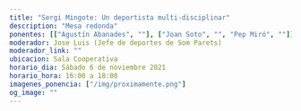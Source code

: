 ```yaml
---
title: "Sergi Mingote: Un deportista multi-disciplinar"
description: "Mesa redonda"
ponentes: [["Agustín Abanades", ""], ["Joan Soto", "", "Pep Miró", ""]]
moderador: Jose Luis (Jefe de deportes de Som Parets)
moderador_link: ""
ubicacion: Sala Cooperativa
horario_dia: Sábado 6 de noviembre 2021
horario_hora: 16:00 a 18:00
imagenes_ponencia: ["/img/proximamente.png"]
og_image: ""
---
```

